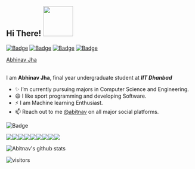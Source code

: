 ## Hi There! <img src="https://thumbs.gfycat.com/BowedExaltedDogwoodtwigborer-max-1mb.gif" width=80>

[![Badge](https://cp-logo.vercel.app/codeforces/abitnav)](https://codeforces.com/profile/abitnav)
[![Badge](https://cp-logo.vercel.app/codechef/abitnav)](https://www.codechef.com/users/abitnav)
[![Badge](https://cp-logo.vercel.app/atcoder/abitnav)](https://atcoder.jp/users/abitnav)
[![Badge](https://leetcode-badge.haozibi.dev/v1cn/accepted-rate/abitnav.svg?logo=leetcode&color=ff5983)](https://Leetcode.com/abitnav)

<div class="LI-profile-badge"  data-version="v1" data-size="large" data-locale="en_US" data-type="vertical" data-theme="light" data-vanity="abitnav"><a class="LI-simple-link" href='https://in.linkedin.com/in/abitnav?trk=profile-badge'>Abhinav Jha</a></div>

<br>I am **Abhinav Jha**, final year undergraduate student at ***IIT Dhanbad***

  - ✨ I’m currently pursuing majors in Computer Science and Engineering.
  - 😄 I like sport programming and developing Software.
  - ⚡ I am Machine learning Enthusiast.
  - 📫 Reach out to me [@abitnav](https://www.google.com/search?q=abitnav) on all major social platforms.
  
  ![Badge](https://badges.frapsoft.com/os/v1/open-source.svg?v=103)
  
<img src="https://img.shields.io/badge/node.js%20-%2343853D.svg?&style=for-the-badge&logo=node.js&logoColor=white"/><img src="https://img.shields.io/badge/javascript%20-%23323330.svg?&style=for-the-badge&logo=javascript&logoColor=%23F7DF1E"/><img src="https://img.shields.io/badge/html5%20-%23E34F26.svg?&style=for-the-badge&logo=html5&logoColor=white"/><img src="https://img.shields.io/badge/css3%20-%231572B6.svg?&style=for-the-badge&logo=css3&logoColor=white"/><img src="https://img.shields.io/badge/python%20-%2314354C.svg?&style=for-the-badge&logo=python&logoColor=white"/><img src="https://img.shields.io/badge/c++%20-%2300599C.svg?&style=for-the-badge&logo=c%2B%2B&ogoColor=white"/><img src="https://img.shields.io/badge/java-%23ED8B00.svg?&style=for-the-badge&logo=java&logoColor=white"/><img src="https://img.shields.io/badge/mysql-%2300f.svg?&style=for-the-badge&logo=mysql&logoColor=white"/><img src ="https://img.shields.io/badge/MongoDB-%234ea94b.svg?&style=for-the-badge&logo=mongodb&logoColor=white"/>

  


![Abitnav's github stats](https://github-readme-stats.vercel.app/api?username=abitnav&show_icons=true&hide_border=true)
<br />



![visitors](https://visitor-badge.laobi.icu/badge?page_id=abitnav.abitnav)
